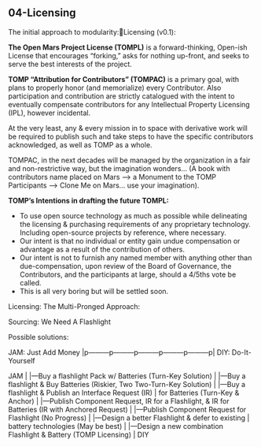 ## 04-Licensing

The initial approach to modularity:Licensing (v0.1):

**The Open Mars Project License (TOMPL)** is a forward-thinking, Open-ish License that encourages “forking,” asks for nothing up-front, and seeks to serve the best interests of the project.

**TOMP “Attribution for Contributors” (TOMPAC)** is a primary goal, with plans to properly honor (and memorialize) every Contributor. Also participation and contribution are strictly catalogued with the intent to eventually compensate contributors for any Intellectual Property Licensing (IPL), however incidental.

At the very least, any & every mission in to space with derivative work will be required to publish such and take steps to have the specific contributors acknowledged, as well as TOMP as a whole.

TOMPAC, in the next decades will be managed by the organization in a fair and non-restrictive way, but the imagination wonders… (A book with contributors name placed on Mars —> a Monument to the TOMP Participants —> Clone Me on Mars… use your imagination).

**TOMP’s Intentions in drafting the future TOMPL:**
* To use open source technology as much as possible while delineating the licensing & purchasing requirements of any proprietary technology. Including open-source projects by reference, where necessary.
* Our intent is that no individual or entity gain undue compensation or advantage as a result of the contribution of others.
* Our intent is not to furnish any named member with anything other than due-compensation, upon review of the Board of Governance, the Contributors, and the participants at large, should a 4/5ths vote be called.
* This is all very boring but will be settled soon.

Licensing: The Multi-Pronged Approach:









Sourcing: We Need A Flashlight

Possible solutions:

JAM: Just Add Money |p———p———p———p———p———p| DIY: Do-It-Yourself



JAM
|
|—Buy a flashlight Pack w/ Batteries 				(Turn-Key Solution)
|
|—Buy a flashlight & Buy Batteries				(Riskier, Two Two-Turn-Key Solution)
|
|—Buy a flashlight & Publish an Interface Request (IR)
|	for Batteries							(Turn-Key & Anchor)
|
|—Publish Component Request, IR for a Flashlight, & 
	IR for Batteries						(IR with Anchored Request)
|
|—Publish Component Request for Flashlight			(No Progress)
|
|—Design a better Flashlight & defer to existing 
|	battery technologies						(May be best)
|
|—Design a new combination Flashlight & Battery		(TOMP Licensing)
|
DIY							




